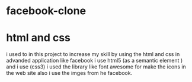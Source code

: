 # facebook-clone
# html and css

i used to in this project to increase my skill by using the html and css in advanded application like facebook 
i use html5 (as a semantic element ) 
and i use (css3) 
i used the library like font awesome for make the icons in the web site 
also i use the imges from he facebook.
